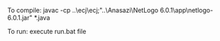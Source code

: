 To compile:
javac -cp ..\ecj\ecj;"..\Anasazi\NetLogo 6.0.1\app\netlogo-6.0.1.jar" *.java

To run: 
execute run.bat file
